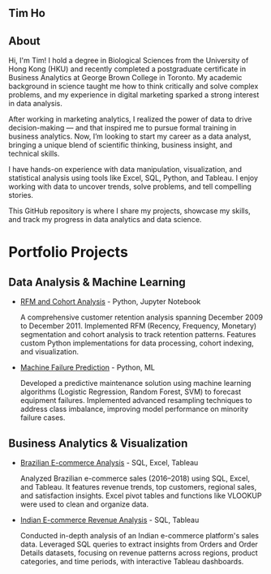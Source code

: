 ## Tim Ho 
## About
Hi, I'm Tim!
I hold a degree in Biological Sciences from the University of Hong Kong (HKU) and recently completed a postgraduate certificate in Business Analytics at George Brown College in Toronto. My academic background in science taught me how to think critically and solve complex problems, and my experience in digital marketing sparked a strong interest in data analysis.

After working in marketing analytics, I realized the power of data to drive decision-making — and that inspired me to pursue formal training in business analytics. Now, I’m looking to start my career as a data analyst, bringing a unique blend of scientific thinking, business insight, and technical skills.

I have hands-on experience with data manipulation, visualization, and statistical analysis using tools like Excel, SQL, Python, and Tableau. I enjoy working with data to uncover trends, solve problems, and tell compelling stories.

This GitHub repository is where I share my projects, showcase my skills, and track my progress in data analytics and data science.

# Portfolio Projects

## Data Analysis & Machine Learning

- [RFM and Cohort Analysis](https://github.com/TimHo049/RFM-and-Cohort-Analysis---Python) - Python, Jupyter Notebook
  
  A comprehensive customer retention analysis spanning December 2009 to December 2011. Implemented RFM (Recency, Frequency, Monetary) segmentation and cohort analysis to track retention patterns. Features custom Python implementations for data processing, cohort indexing, and visualization.

- [Machine Failure Prediction](https://github.com/TimHo049/Machine-Failure-Prediction---Python) - Python, ML
  
  Developed a predictive maintenance solution using machine learning algorithms (Logistic Regression, Random Forest, SVM) to forecast equipment failures. Implemented advanced resampling techniques to address class imbalance, improving model performance on minority failure cases.

## Business Analytics & Visualization

- [Brazilian E-commerce Analysis](https://github.com/TimHo049/Brazil-Ecommerce-Sales-Analysis---SQL-Excel-Tableau) - SQL, Excel, Tableau
  
   Analyzed Brazilian e-commerce sales (2016–2018) using SQL, Excel, and Tableau. It features revenue trends, top customers, regional sales, and satisfaction insights. Excel pivot tables and functions like VLOOKUP were used to clean and organize data.

- [Indian E-commerce Revenue Analysis](https://github.com/TimHo049/Indian-Ecommerce-Revenue-Analysis---SQL-Tableau) - SQL, Tableau
  
  Conducted in-depth analysis of an Indian e-commerce platform's sales data. Leveraged SQL queries to extract insights from Orders and Order Details datasets, focusing on revenue patterns across regions, product categories, and time periods, with interactive Tableau dashboards.
